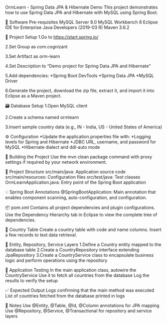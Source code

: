 OrmLearn - Spring Data JPA & Hibernate Demo
This project demonstrates how to use Spring Data JPA and Hibernate with MySQL using Spring Boot.

🔧 Software Pre-requisites
MySQL Server 8.0
MySQL Workbench 8
Eclipse IDE for Enterprise Java Developers (2019-03 R)
Maven 3.6.2

🚀 Project Setup
1.Go to https://start.spring.io/

2.Set Group as com.cognizant

3.Set Artifact as orm-learn

4.Set Description to “Demo project for Spring Data JPA and Hibernate”

5.Add dependencies:
*Spring Boot DevTools
*Spring Data JPA
*MySQL Driver

6.Generate the project, download the zip file, extract it, and import it into Eclipse as a Maven project.

🗃️ Database Setup
1.Open MySQL client

2.Create a schema named ormlearn

3.Insert sample country data (e.g., IN - India, US - United States of America)

⚙️ Configuration
*Update the application.properties file with:
*Logging levels for Spring and Hibernate
*JDBC URL, username, and password for MySQL
*Hibernate dialect and ddl-auto mode

🧪 Building the Project
Use the mvn clean package command with proxy settings if required by your network environment.

📁 Project Structure
src/main/java: Application source code
src/main/resources: Configuration files
src/test/java: Test classes
OrmLearnApplication.java: Entry point of the Spring Boot application

💡 Spring Boot Annotations
@SpringBootApplication: Main annotation that enables component scanning, auto-configuration, and configuration.

📦 pom.xml
Contains all project dependencies and plugin configurations.
Use the Dependency Hierarchy tab in Eclipse to view the complete tree of dependencies.

🧩 Country Table
Create a country table with code and name columns. Insert a few records to test data retrieval.

🔄 Entity, Repository, Service Layers
1.Define a Country entity mapped to the database table
2.Create a CountryRepository interface extending JpaRepository
3.Create a CountryService class to encapsulate business logic and perform operations using the repository

🧪 Application Testing
In the main application class, autowire the CountryService
Use it to fetch all countries from the database
Log the results to verify the setup

✅ Expected Output
Logs confirming that the main method was executed
List of countries fetched from the database printed in logs

📝 Notes
Use @Entity, @Table, @Id, @Column annotations for JPA mapping
Use @Repository, @Service, @Transactional for repository and service layers
